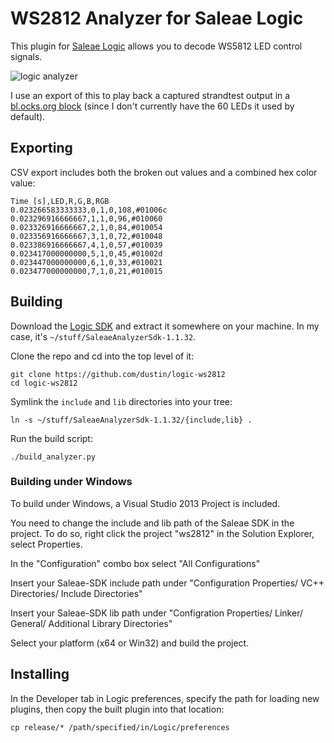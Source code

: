# WS2812 Analyzer for Saleae Logic

This plugin for [Saleae Logic][logic] allows you to decode WS5812 LED
control signals.

![logic analyzer](https://github.com/dustin/logic-ws2812/raw/master/docs/ws2812.png)

I use an export of this to play back a captured strandtest output in a
[bl.ocks.org block](http://bl.ocks.org/dustin/e7207542c69ecbb53ca9)
(since I don't currently have the 60 LEDs it used by default).

## Exporting

CSV export includes both the broken out values and a combined hex
color value:

```csv
Time [s],LED,R,G,B,RGB
0.023266583333333,0,1,0,108,#01006c
0.023296916666667,1,1,0,96,#010060
0.023326916666667,2,1,0,84,#010054
0.023356916666667,3,1,0,72,#010048
0.023386916666667,4,1,0,57,#010039
0.023417000000000,5,1,0,45,#01002d
0.023447000000000,6,1,0,33,#010021
0.023477000000000,7,1,0,21,#010015
```

## Building

Download the [Logic SDK][sdk] and extract it somewhere on your
machine.  In my case, it's `~/stuff/SaleaeAnalyzerSdk-1.1.32`.

Clone the repo and cd into the top level of it:

    git clone https://github.com/dustin/logic-ws2812
    cd logic-ws2812

Symlink the `include` and `lib` directories into your tree:

    ln -s ~/stuff/SaleaeAnalyzerSdk-1.1.32/{include,lib} .

Run the build script:

    ./build_analyzer.py

### Building under Windows

To build under Windows, a Visual Studio 2013 Project is included.

You need to change the include and lib path of the Saleae SDK in the project. To do so, right click the project "ws2812" in the Solution Explorer, select Properties.

In the "Configuration" combo box select "All Configurations"

Insert your Saleae-SDK include path under "Configuration Properties/ VC++ Directories/ Include Directories"

Insert your Saleae-SDK lib path under "Configration Properties/ Linker/ General/ Additional Library Directories"

Select your platform (x64 or Win32) and build the project.
	
## Installing

In the Developer tab in Logic preferences, specify the path for
loading new plugins, then copy the built plugin into that location:

    cp release/* /path/specified/in/Logic/preferences

[logic]: https://www.saleae.com/downloads
[sdk]: http://support.saleae.com/hc/en-us/articles/201104644-Analyzer-SDK